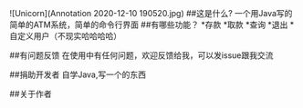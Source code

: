 ![Unicorn](Annotation 2020-12-10 190520.jpg)
##这是什么?
一个用Java写的简单的ATM系统，简单的命令行界面
##有哪些功能？
*存款
*取款
*查询
*退出
*自定义用户（不现实哈哈哈哈）

##有问题反馈
在使用中有任何问题，欢迎反馈给我，可以发issue跟我交流

##捐助开发者
自学Java,写一个的东西

##关于作者
